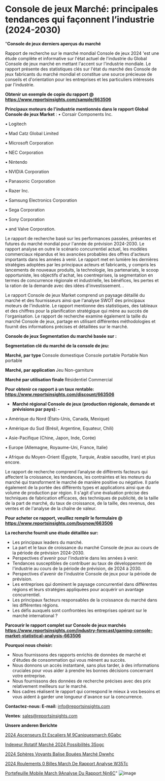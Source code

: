 # Console de jeux Marché: principales tendances qui façonnent l’industrie (2024-2030)

"<strong>Console de jeux derniers aperçus du marché</strong>

Rapport de recherche sur le marché mondial Console de jeux 2024 'est une étude complète et informative sur l'état actuel de l'industrie du Global Console de jeux marché en mettant l'accent sur l'industrie mondiale. Le rapport présente des statistiques clés sur l'état du marché des Console de jeux fabricants du marché mondial et constitue une source précieuse de conseils et d'orientation pour les entreprises et les particuliers intéressés par l'industrie.

<strong>Obtenir un exemple de copie du rapport @ <a href=https://www.reportsinsights.com/sample/663506>https://www.reportsinsights.com/sample/663506</a></strong>

<strong>Principaux moteurs de l'industrie mentionnés dans le rapport Global Console de jeux Market</strong> :
• Corsair Components Inc.

• Logitech

• Mad Catz Global Limited

• Microsoft Corporation

• NEC Corporation

• Nintendo

• NVIDIA Corporation

• Panasonic Corporation

• Razer Inc.

• Samsung Electronics Corporation

• Sega Corporation

• Sony Corporation

• and Valve Corporation.

Le rapport de recherche basé sur les performances passées, présentes et futures du marché mondial pour l'année de prévision 2024-2030. Le rapport analyse en outre le scénario concurrentiel actuel, les modèles commerciaux répandus et les avancées probables des offres d'acteurs importants dans les années à venir. Le rapport met en lumière les dernières stratégies adoptées par les principaux acteurs et fabricants, y compris les lancements de nouveaux produits, la technologie, les partenariats, le scoop opportuniste, les objectifs d'achat, les coentreprises, la segmentation en termes de concurrence régionale et industrielle, les bénéfices, les pertes et la ration de la demande avec des idées d'investissement. .

Le rapport Console de jeux Market comprend un paysage détaillé du marché et des fournisseurs ainsi que l'analyse SWOT des principaux moteurs de l'industrie. Le rapport mentionne des statistiques, des tableaux et des chiffres pour la planification stratégique qui mène au succès de l'organisation. Le rapport de recherche examine également la taille du marché Console de jeux, partage en utilisant différentes méthodologies et fournit des informations précises et détaillées sur le marché.

<strong>Console de jeux Segmentation du marché basée sur :</strong>

<strong> Segmentation clé du marché de la console de jeu: </strong>

<strong> Marché, par type </strong>
Console domestique
Console portable
Portable
Non portable

<strong> Marché, par application </strong>
Jeu
Non-garniture

<strong> Marché par utilisation finale </strong>
Résidentiel
Commercial

<strong>Pour obtenir ce rapport à un taux rentable: <a href=https://www.reportsinsights.com/discount/663506>https://www.reportsinsights.com/discount/663506</a></strong>
<ul>
  <li><strong>Marché régional Console de jeux (production régionale, demande et prévisions par pays): -</strong></li>
</ul>
• Amérique du Nord (États-Unis, Canada, Mexique)

• Amérique du Sud (Brésil, Argentine, Equateur, Chili)

• Asie-Pacifique (Chine, Japon, Inde, Corée)

• Europe (Allemagne, Royaume-Uni, France, Italie)

• Afrique du Moyen-Orient (Égypte, Turquie, Arabie saoudite, Iran) et plus encore.

Le rapport de recherche comprend l’analyse de différents facteurs qui affectent la croissance, les tendances, les contraintes et les moteurs du marché qui transforment le marché de manière positive ou négative. Il parle également de la portée des différents types et applications ainsi que du volume de production par région. Il s'agit d'une évaluation précise des techniques de fabrication efficaces, des techniques de publicité, de la taille de la part de marché, du taux de croissance, de la taille, des revenus, des ventes et de l'analyse de la chaîne de valeur.

<strong>Pour acheter ce rapport, veuillez remplir le formulaire @   <a href=https://www.reportsinsights.com/buynow/663506>https://www.reportsinsights.com/buynow/663506</a></strong>

<strong>La recherche fournit une étude détaillée sur:</strong>
<ul>
  <li>Les principaux leaders du marché.</li>
  <li>La part et le taux de croissance du marché Console de jeux au cours de la période de prévision 2024-2030.</li>
  <li>Perspectives d'avenir pour l'industrie dans les années à venir.</li>
  <li>Tendances susceptibles de contribuer au taux de développement de l'industrie au cours de la période de prévision, de 2024 à 2030.</li>
  <li>Perspectives d'avenir de l'industrie Console de jeux pour la période de prévision.</li>
  <li>Les entreprises qui dominent le paysage concurrentiel dans différentes régions et leurs stratégies appliquées pour acquérir un avantage concurrentiel.</li>
  <li>Les principaux facteurs responsables de la croissance du marché dans les différentes régions.</li>
  <li>Les défis auxquels sont confrontées les entreprises opérant sur le marché international ?</li>
</ul>

<strong>Parcourir le rapport complet sur Console de jeux marchés <a href=https://www.reportsinsights.com/industry-forecast/gaming-console-market-statistical-analysis-663506>https://www.reportsinsights.com/industry-forecast/gaming-console-market-statistical-analysis-663506</a></strong>

<strong>Pourquoi nous choisir:</strong>
<ul>
  <li>Nous fournissons des rapports enrichis de données de marché et d'études de consommation qui vous mènent au succès.</li>
  <li>Nous donnons un accès instantané, sans plus tarder, à des informations cruciales pour vous aider à prendre les bonnes décisions concernant votre entreprise.</li>
  <li>Nous fournissons des données de recherche précises avec des prix relativement meilleurs sur le marché.</li>
  <li>Nos cadres réalisent le rapport qui correspond le mieux à vos besoins et vous aident à garder une longueur d'avance sur la concurrence.</li>
</ul>
<strong>Contactez-nous:
</strong><strong>E-mail:</strong> <a href=mailto:info@reportsinsights.com>info@reportsinsights.com</a>

<strong>Ventes</strong>: <a href=mailto:sales@reportsinsights.com>sales@reportsinsights.com</a>

<strong>Unsere anderen Berichte</strong>

<a href=https://www.linkedin.com/pulse/2024-ascenseurs-et-escaliers-m%C3%A9caniquesmarch%C3%A9-6gabc/>2024 Ascenseurs Et Escaliers M 9Caniquesmarch 6Gabc</a>

<a href=https://www.linkedin.com/pulse/indexeur-rotatif-marché-2024-possibilités-3sogc/>Indexeur Rotatif Marché 2024 Possibilités 3Sogc</a>

<a href=https://www.linkedin.com/pulse/2024-sphères-voyants-balise-bouées-marché-dwwhc/>2024 Sphères Voyants Balise Bouées Marché Dwwhc</a>

<a href=https://www.linkedin.com/pulse/2024-roulements-%C3%A0-billes-march%C3%A9-de-rapport-analyse-w35tc/>2024 Roulements  0 Billes March De Rapport Analyse W35Tc</a>

<a href=https://www.linkedin.com/pulse/portefeuille-mobile-march%C3%A9analyse-du-rapport-njn6c/>Portefeuille Mobile March 9Analyse Du Rapport Njn6C</a>"
![image](https://github.com/daminid12/RImarketdynamics/assets/158430485/d1e1c408-9047-4b88-96d4-a1e07dc0f3a8)
